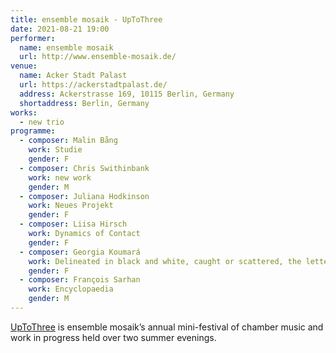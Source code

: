 ```yaml
---
title: ensemble mosaik - UpToThree
date: 2021-08-21 19:00
performer:
  name: ensemble mosaik
  url: http://www.ensemble-mosaik.de/
venue:
  name: Acker Stadt Palast
  url: https://ackerstadtpalast.de/
  address: Ackerstrasse 169, 10115 Berlin, Germany
  shortaddress: Berlin, Germany
works:
  - new trio
programme:
  - composer: Malin Bång
    work: Studie
    gender: F
  - composer: Chris Swithinbank
    work: new work
    gender: M
  - composer: Juliana Hodkinson
    work: Neues Projekt
    gender: F
  - composer: Liisa Hirsch
    work: Dynamics of Contact
    gender: F
  - composer: Georgia Koumará
    work: Delineated in black and white, caught or scattered, the letters dance „Im Vox-Haus“
    gender: F
  - composer: François Sarhan
    work: Encyclopaedia
    gender: M
---
```

[UpToThree][utt] is ensemble mosaik’s annual mini-festival of chamber music and work in progress held over two summer evenings.

[utt]: http://ensemble-mosaik.de/uptothree/
